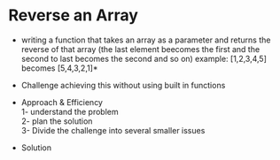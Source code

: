 # Reverse an Array
* writing a function that takes an array as a parameter and returns the reverse of that array (the last element beecomes the first and the second to last becomes the second and so on) example: [1,2,3,4,5] becomes [5,4,3,2,1]* 

* Challenge
achieving this without using built in functions

* Approach & Efficiency </br>
1- understand the problem</br>
2- plan the solution</br>
3- Divide the challenge into several smaller issues


* Solution

